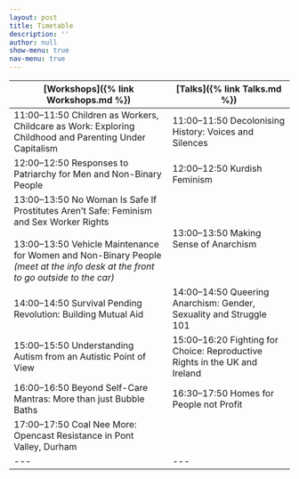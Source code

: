 ```yaml
---
layout: post
title: Timetable
description: ''
author: null
show-menu: true
nav-menu: true
---
```

[Workshops]({% link Workshops.md %}) | [Talks]({% link Talks.md %})
---| ---
11:00–11:50 Children as Workers, Childcare as Work: Exploring Childhood and Parenting Under Capitalism | 11:00–11:50 Decolonising History: Voices and Silences
12:00–12:50 Responses to Patriarchy for Men and Non-Binary People | 12:00–12:50 Kurdish Feminism
13:00–13:50 No Woman Is Safe If Prostitutes Aren’t Safe: Feminism and Sex Worker Rights <br> <br> 13:00–13:50 Vehicle Maintenance for Women and Non-Binary People <br> *(meet at the info desk at the front to go outside to the car)* | 13:00–13:50 Making Sense of Anarchism
14:00–14:50 Survival Pending Revolution: Building Mutual Aid | 14:00–14:50 Queering Anarchism: Gender, Sexuality and Struggle 101
15:00–15:50 Understanding Autism from an Autistic Point of View | 15:00–16:20 Fighting for Choice: Reproductive Rights in the UK and Ireland
16:00–16:50 Beyond Self-Care Mantras: More than just Bubble Baths | 16:30–17:50 Homes for People not Profit
17:00–17:50 Coal Nee More: Opencast Resistance in Pont Valley, Durham | 
---|---
